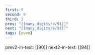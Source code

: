 ```yaml
---
first: 9
second: 9
third: 2
prev: "[[many_digits/9/91]]"
next: "[[many_digits/9/93]]"
tags: [even]
---
```

prev2-in-text: [[90]]
next2-in-text: [[94]]
